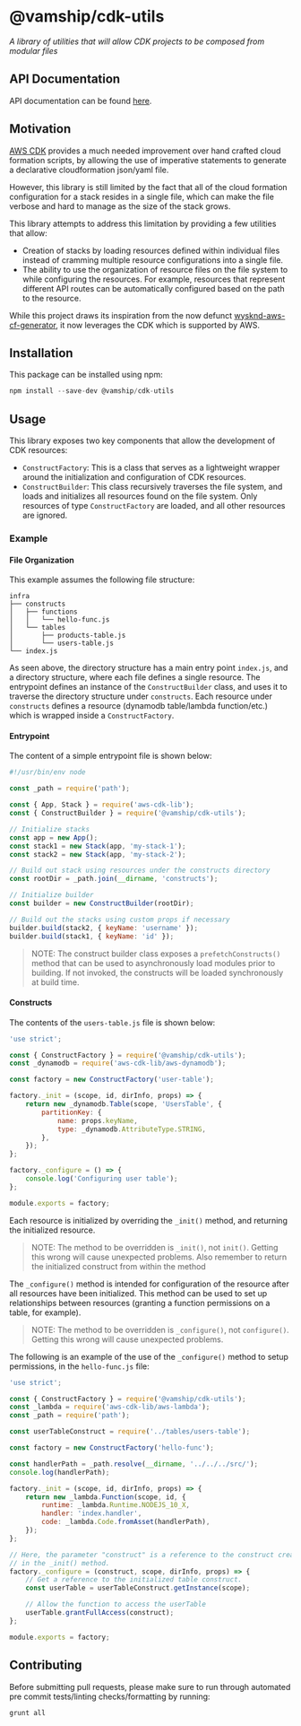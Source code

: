 # @vamship/cdk-utils

_A library of utilities that will allow CDK projects to be composed from modular files_

## API Documentation

API documentation can be found [here](https://vamship.github.io/cdk-utils).

## Motivation

[AWS CDK](https://docs.aws.amazon.com/cdk/latest/guide/home.html) provides a
much needed improvement over hand crafted cloud formation scripts, by allowing
the use of imperative statements to generate a declarative cloudformation
json/yaml file.

However, this library is still limited by the fact that all of the cloud
formation configuration for a stack resides in a single file, which can make the
file verbose and hard to manage as the size of the stack grows.

This library attempts to address this limitation by providing a few utilities
that allow:

-   Creation of stacks by loading resources defined within individual files
    instead of cramming multiple resource configurations into a single file.
-   The ability to use the organization of resource files on the file system to
    while configuring the resources. For example, resources that represent
    different API routes can be automatically configured based on the path to the
    resource.

While this project draws its inspiration from the now defunct
[wysknd-aws-cf-generator](https://github.com/vamship/grunt-wysknd-aws-cf-generator),
it now leverages the CDK which is supported by AWS.

## Installation

This package can be installed using npm:

```js
npm install --save-dev @vamship/cdk-utils
```

## Usage

This library exposes two key components that allow the development of CDK
resources:

-   `ConstructFactory`: This is a class that serves as a lightweight wrapper
    around the initialization and configuration of CDK resources.
-   `ConstructBuilder`: This class recursively traverses the file system, and
    loads and initializes all resources found on the file system. Only resources
    of type `ConstructFactory` are loaded, and all other resources are ignored.

### Example

#### File Organization

This example assumes the following file structure:

```
infra
├── constructs
│   ├── functions
│   │   └── hello-func.js
│   └── tables
│       ├── products-table.js
│       └── users-table.js
└── index.js
```

As seen above, the directory structure has a main entry point `index.js`, and
a directory structure, where each file defines a single resource. The entrypoint
defines an instance of the `ConstructBuilder` class, and uses it to traverse
the directory structure under `constructs`. Each resource under `constructs`
defines a resource (dynamodb table/lambda function/etc.) which is wrapped inside
a `ConstructFactory`.

#### Entrypoint

The content of a simple entrypoint file is shown below:

```js
#!/usr/bin/env node

const _path = require('path');

const { App, Stack } = require('aws-cdk-lib');
const { ConstructBuilder } = require('@vamship/cdk-utils');

// Initialize stacks
const app = new App();
const stack1 = new Stack(app, 'my-stack-1');
const stack2 = new Stack(app, 'my-stack-2');

// Build out stack using resources under the constructs directory
const rootDir = _path.join(__dirname, 'constructs');

// Initialize builder
const builder = new ConstructBuilder(rootDir);

// Build out the stacks using custom props if necessary
builder.build(stack2, { keyName: 'username' });
builder.build(stack1, { keyName: 'id' });
```

> NOTE: The construct builder class exposes a `prefetchConstructs()` method that
> can be used to asynchronously load modules prior to building. If not invoked,
> the constructs will be loaded synchronously at build time.

#### Constructs

The contents of the `users-table.js` file is shown below:

```js
'use strict';

const { ConstructFactory } = require('@vamship/cdk-utils');
const _dynamodb = require('aws-cdk-lib/aws-dynamodb');

const factory = new ConstructFactory('user-table');

factory._init = (scope, id, dirInfo, props) => {
    return new _dynamodb.Table(scope, 'UsersTable', {
        partitionKey: {
            name: props.keyName,
            type: _dynamodb.AttributeType.STRING,
        },
    });
};

factory._configure = () => {
    console.log('Configuring user table');
};

module.exports = factory;
```

Each resource is initialized by overriding the `_init()` method, and returning
the initialized resource.

> NOTE: The method to be overridden is `_init()`, not `init()`. Getting this
> wrong will cause unexpected problems. Also remember to return the initialized
> construct from within the method

The `_configure()` method is intended for configuration of the resource after all
resources have been initialized. This method can be used to set up relationships
between resources (granting a function permissions on a table, for example).

> NOTE: The method to be overridden is `_configure()`, not `configure()`.
> Getting this wrong will cause unexpected problems.

The following is an example of the use of the `_configure()` method to setup
permissions, in the `hello-func.js` file:

```js
'use strict';

const { ConstructFactory } = require('@vamship/cdk-utils');
const _lambda = require('aws-cdk-lib/aws-lambda');
const _path = require('path');

const userTableConstruct = require('../tables/users-table');

const factory = new ConstructFactory('hello-func');

const handlerPath = _path.resolve(__dirname, '../../../src/');
console.log(handlerPath);

factory._init = (scope, id, dirInfo, props) => {
    return new _lambda.Function(scope, id, {
        runtime: _lambda.Runtime.NODEJS_10_X,
        handler: 'index.handler',
        code: _lambda.Code.fromAsset(handlerPath),
    });
};

// Here, the parameter "construct" is a reference to the construct created
// in the _init() method.
factory._configure = (construct, scope, dirInfo, props) => {
    // Get a reference to the initialized table construct.
    const userTable = userTableConstruct.getInstance(scope);

    // Allow the function to access the userTable
    userTable.grantFullAccess(construct);
};

module.exports = factory;
```

## Contributing

Before submitting pull requests, please make sure to run through automated
pre commit tests/linting checks/formatting by running:

```js
grunt all
```
